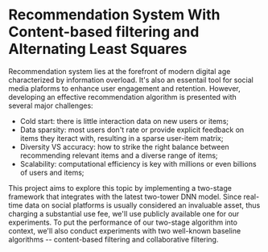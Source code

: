 # Recommendation System With Content-based filtering and Alternating Least Squares

Recommendation system lies at the forefront of modern digital age characterized by information overload. It's also an essentail tool for social media plaforms to enhance user engagement and retention. However, developing an effective recommendation algorithm is presented with several major challenges:

- Cold start: there is little interaction data on new users or items;
- Data sparsity: most users don't rate or provide explicit feedback on items they iteract with, resulting in a sparse user-item matrix;
- Diversity VS accuracy: how to strike the right balance between recommending relevant items and a diverse range of items;
- Scalability: computational efficiency is key with millions or even billions of users and items;

This project aims to explore this topic by implementing a two-stage framework that integrates with the latest two-tower DNN model. Since real-time data on social platforms is usually considered an invaluable asset, thus charging a substantial use fee, we'll use publicly available one for our experiments. To put the performance of our two-stage algorithm into context, we'll also conduct experiments with two well-known baseline algorithms -- content-based filtering and collaborative filtering.


